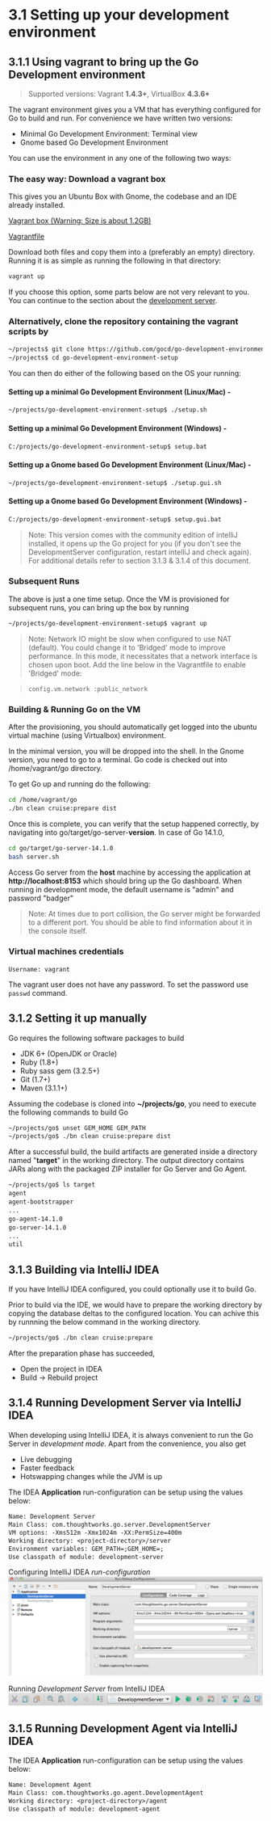 # 3.1 Setting up your development environment

## 3.1.1 Using vagrant to bring up the Go Development environment

> Supported versions: Vagrant **1.4.3+**, VirtualBox **4.3.6+**

The vagrant environment gives you a VM that has everything configured for Go to build and run. For convenience we have written two versions:

- Minimal Go Development Environment: Terminal view
- Gnome based Go Development Environment


You can use the environment in any one of the following two ways:

### The easy way: Download a vagrant box

This gives you an Ubuntu Box with Gnome, the codebase and an IDE already installed.

[Vagrant box (Warning: Size is about 1.2GB)](http://download01.thoughtworks.com/go/vagrant/v2/go.v2.box)

[Vagrantfile](http://download01.thoughtworks.com/go/vagrant/v2/Vagrantfile)

Download both files and copy them into a (preferably an empty) directory. Running it is as simple as running the following in that directory:

```bash
vagrant up
```

If you choose this option, some parts below are not very relevant to you. You can continue to the section about the [development server](#dev-server-idea).

### Alternatively, clone the repository containing the vagrant scripts by

```bash
~/projects$ git clone https://github.com/gocd/go-development-environment-setup.git
~/projects$ cd go-development-environment-setup
```

You can then do either of the following based on the OS your running:

#### Setting up a minimal Go Development Environment (Linux/Mac) -

```bash
~/projects/go-development-environment-setup$ ./setup.sh
```

#### Setting up a minimal Go Development Environment (Windows) -

```bash
C:/projects/go-development-environment-setup$ setup.bat
```

#### Setting up a Gnome based Go Development Environment (Linux/Mac) -

```bash
~/projects/go-development-environment-setup$ ./setup.gui.sh
```

#### Setting up a Gnome based Go Development Environment (Windows) -

```bash
C:/projects/go-development-environment-setup$ setup.gui.bat
```

> Note: This version comes with the community edition of intelliJ installed, it opens up the Go project for you (if you don't see the DevelopmentServer configuration, restart intelliJ and check again). For additional details refer to section 3.1.3 & 3.1.4 of this document. 

### Subsequent Runs

The above is just a one time setup. Once the VM is provisioned for subsequent runs, you can bring up the box by running

```bash
~/projects/go-development-environment-setup$ vagrant up
```

> Note: Network IO might be slow when configured to use NAT (default). You could change it to 'Bridged' mode to improve performance. In this mode, it necessitates that a network interface is chosen upon boot. Add the line below in the Vagrantfile to enable 'Bridged' mode:

>
>```
>config.vm.network :public_network
>```

### Building & Running Go on the VM

After the provisioning, you should automatically get logged into the ubuntu virtual machine (using Virtualbox) environment.

In the minimal version, you will be dropped into the shell. In the Gnome version, you need to go to a terminal. Go code is checked out into /home/vagrant/go directory. 

To get Go up and running do the following:

```bash
cd /home/vagrant/go
./bn clean cruise:prepare dist
```

Once this is complete, you can verify that the setup happened correctly, by navigating into go/target/go-server-**version**. In case of Go 14.1.0, 

```bash
cd go/target/go-server-14.1.0
bash server.sh
```

Access Go server from the **host** machine by accessing the application at **http://localhost:8153** which should bring up the Go dashboard. When running in development mode, the default username is "admin" and password "badger"

> Note: At times due to port collision, the Go server might be forwarded to a different port. You should be able to find information about it in the console itself. 

### Virtual machines credentials
```
Username: vagrant
```

The vagrant user does not have any password. To set the password use `passwd` command.

## 3.1.2 Setting it up manually

Go requires the following software packages to build

-   JDK 6+ (OpenJDK or Oracle)
-   Ruby (1.8+)
-   Ruby sass gem (3.2.5+)
-   Git (1.7+)
-   Maven (3.1.1+)

Assuming the codebase is cloned into **~/projects/go**, you need to execute the
following commands to build Go

```bash
~/projects/go$ unset GEM_HOME GEM_PATH
~/projects/go$ ./bn clean cruise:prepare dist
```

After a successful build, the build artifacts are generated inside a directory
named "**target**" in the working directory. The output directory contains JARs
along with the packaged ZIP installer for Go Server and Go Agent.

```bash
~/projects/go$ ls target
agent
agent-bootstrapper
...
go-agent-14.1.0
go-server-14.1.0
...
util
```

## 3.1.3 Building via IntelliJ IDEA

If you have IntelliJ IDEA configured, you could optionally use it to build Go. 

Prior to build via the IDE, we would have to prepare the working directory by copying the database deltas to the configured location. You can achive this by runnning the below command in the working directory.

```bash
~/projects/go$ ./bn clean cruise:prepare
```

After the preparation phase has succeeded, 

- Open the project in IDEA
- Build -> Rebuild project

## <a name="dev-server-idea"></a>3.1.4 Running Development Server via IntelliJ IDEA

When developing using IntelliJ IDEA, it is always convenient to run the Go Server in *development mode*. Apart from the convenience, you also get

- Live debugging
- Faster feedback
- Hotswapping changes while the JVM is up

The IDEA **Application** run-configuration can be setup using the values below:

```
Name: Development Server
Main Class: com.thoughtworks.go.server.DevelopmentServer
VM options: -Xms512m -Xmx1024m -XX:PermSize=400m
Working directory: <project-directory>/server
Environment variables: GEM_PATH=;GEM_HOME=;
Use classpath of module: development-server
```

Configuring IntelliJ IDEA *run-configuration*
![](images/idea_run_configuration_development_server.png)

Running *Development Server* from IntelliJ IDEA
![](images/idea_run_configuration.png)

## 3.1.5 Running Development Agent via IntelliJ IDEA

The IDEA **Application** run-configuration can be setup using the values below:

```
Name: Development Agent
Main Class: com.thoughtworks.go.agent.DevelopmentAgent
Working directory: <project-directory>/agent
Use classpath of module: development-agent
```
